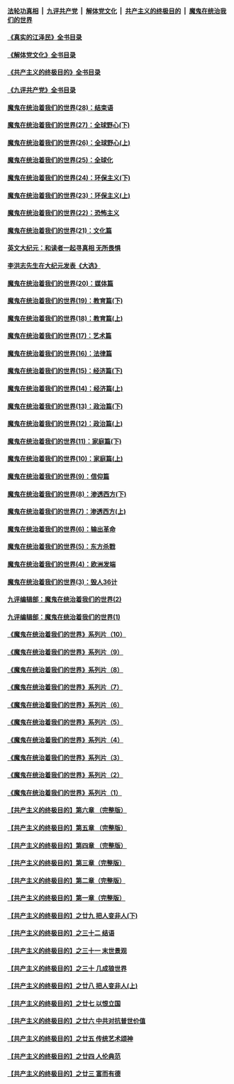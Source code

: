 ####  [法轮功真相](../../../../basic/blob/master/README.md?t=08311601) &nbsp;|&nbsp; [九评共产党](../../../../9ping.md/blob/master/README.md?t=08311601) &nbsp;|&nbsp; [解体党文化](../../../../jtdwh.md/blob/master/README.md?t=08311601)  &nbsp;|&nbsp; [共产主义的终极目的](../../../../gczydzjmd.md/blob/master/README.md?t=08311601) &nbsp;|&nbsp; [魔鬼在统治我们的世界](../../../../mgztzwmdsj.md/blob/master/README.md?t=08311601) 

#### [《真实的江泽民》全书目录](../pages/nsc422/n13721399.md?t=08311601) 

#### [《解体党文化》全书目录](../pages/nsc422/n13721157.md?t=08311601) 

#### [《共产主义的终极目的》全书目录](../pages/nsc422/n13721048.md?t=08311601) 

#### [《九评共产党》全书目录](../pages/nsc422/n13708085.md?t=08311601) 

#### [魔鬼在统治着我们的世界(28)：结束语](../pages/nsc422/n10936246.md?t=08311601) 

#### [魔鬼在统治着我们的世界(27)：全球野心(下)](../pages/nsc422/n10928319.md?t=08311601) 

#### [魔鬼在统治着我们的世界(26)：全球野心(上)](../pages/nsc422/n10900318.md?t=08311601) 

#### [魔鬼在统治着我们的世界(25)：全球化](../pages/nsc422/n10788205.md?t=08311601) 

#### [魔鬼在统治着我们的世界(24)：环保主义(下)](../pages/nsc422/n10695307.md?t=08311601) 

#### [魔鬼在统治着我们的世界(23)：环保主义(上)](../pages/nsc422/n10688613.md?t=08311601) 

#### [魔鬼在统治着我们的世界(22)：恐怖主义](../pages/nsc422/n10614727.md?t=08311601) 

#### [魔鬼在统治着我们的世界(21)：文化篇](../pages/nsc422/n10597706.md?t=08311601) 

#### [英文大纪元：和读者一起寻真相 无所畏惧](../pages/nsc422/n12542027.md?t=08311601) 

#### [李洪志先生在大纪元发表《大选》](../pages/nsc422/n12534746.md?t=08311601) 

#### [魔鬼在统治着我们的世界(20)：媒体篇](../pages/nsc422/n10586579.md?t=08311601) 

#### [魔鬼在统治着我们的世界(19)：教育篇(下)](../pages/nsc422/n10564808.md?t=08311601) 

#### [魔鬼在统治着我们的世界(18)：教育篇(上)](../pages/nsc422/n10526970.md?t=08311601) 

#### [魔鬼在统治着我们的世界(17)：艺术篇](../pages/nsc422/n10499093.md?t=08311601) 

#### [魔鬼在统治着我们的世界(16)：法律篇](../pages/nsc422/n10485969.md?t=08311601) 

#### [魔鬼在统治着我们的世界(15)：经济篇(下)](../pages/nsc422/n10469975.md?t=08311601) 

#### [魔鬼在统治着我们的世界(14)：经济篇(上)](../pages/nsc422/n10457370.md?t=08311601) 

#### [魔鬼在统治着我们的世界(13)：政治篇(下)](../pages/nsc422/n10448270.md?t=08311601) 

#### [魔鬼在统治着我们的世界(12)：政治篇(上)](../pages/nsc422/n10444576.md?t=08311601) 

#### [魔鬼在统治着我们的世界(11)：家庭篇(下)](../pages/nsc422/n10440961.md?t=08311601) 

#### [魔鬼在统治着我们的世界(10)：家庭篇(上)](../pages/nsc422/n10435448.md?t=08311601) 

#### [魔鬼在统治着我们的世界(9)：信仰篇](../pages/nsc422/n10432159.md?t=08311601) 

#### [魔鬼在统治着我们的世界(8)：渗透西方(下)](../pages/nsc422/n10429603.md?t=08311601) 

#### [魔鬼在统治着我们的世界(7)：渗透西方(上)](../pages/nsc422/n10426013.md?t=08311601) 

#### [魔鬼在统治着我们的世界(6)：输出革命](../pages/nsc422/n10421536.md?t=08311601) 

#### [魔鬼在统治着我们的世界(5)：东方杀戮](../pages/nsc422/n10417707.md?t=08311601) 

#### [魔鬼在统治着我们的世界(4)：欧洲发端](../pages/nsc422/n10414890.md?t=08311601) 

#### [魔鬼在统治着我们的世界(3)：毁人36计](../pages/nsc422/n10411583.md?t=08311601) 

#### [九评编辑部：魔鬼在统治着我们的世界(2)](../pages/nsc422/n10410036.md?t=08311601) 

#### [九评编辑部：魔鬼在统治着我们的世界(1)](../pages/nsc422/n10406825.md?t=08311601) 

#### [《魔鬼在统治着我们的世界》系列片（10）](../pages/nsc422/n12292670.md?t=08311601) 

#### [《魔鬼在统治着我们的世界》系列片（9）](../pages/nsc422/n12290859.md?t=08311601) 

#### [《魔鬼在统治着我们的世界》系列片（8）](../pages/nsc422/n12287445.md?t=08311601) 

#### [《魔鬼在统治着我们的世界》系列片（7）](../pages/nsc422/n12283425.md?t=08311601) 

#### [《魔鬼在统治着我们的世界》系列片（6）](../pages/nsc422/n12282314.md?t=08311601) 

#### [《魔鬼在统治着我们的世界》系列片（5）](../pages/nsc422/n12281419.md?t=08311601) 

#### [《魔鬼在统治着我们的世界》系列片（4）](../pages/nsc422/n12274024.md?t=08311601) 

#### [《魔鬼在统治着我们的世界》系列片（3）](../pages/nsc422/n12271322.md?t=08311601) 

#### [《魔鬼在统治着我们的世界》系列片（2）](../pages/nsc422/n12269049.md?t=08311601) 

#### [《魔鬼在统治着我们的世界》系列片（1）](../pages/nsc422/n12267575.md?t=08311601) 

#### [【共产主义的终极目的】第六章 （完整版）](../pages/nsc422/n11428913.md?t=08311601) 

#### [【共产主义的终极目的】第五章 （完整版）](../pages/nsc422/n11428912.md?t=08311601) 

#### [【共产主义的终极目的】第四章 （完整版）](../pages/nsc422/n11428907.md?t=08311601) 

#### [【共产主义的终极目的】第三章（完整版）](../pages/nsc422/n11428848.md?t=08311601) 

#### [【共产主义的终极目的】第二章（完整版）](../pages/nsc422/n11428831.md?t=08311601) 

#### [【共产主义的终极目的】第一章（完整版）](../pages/nsc422/n11417651.md?t=08311601) 

#### [【共产主义的终极目的】之廿九 把人变非人(下)](../pages/nsc422/n11344140.md?t=08311601) 

#### [【共产主义的终极目的】之三十二 结语](../pages/nsc422/n11360535.md?t=08311601) 

#### [【共产主义的终极目的】之三十一 末世景观](../pages/nsc422/n11351129.md?t=08311601) 

#### [【共产主义的终极目的】之三十 几成狼世界](../pages/nsc422/n11348280.md?t=08311601) 

#### [【共产主义的终极目的】之廿八 把人变非人(上)](../pages/nsc422/n11340492.md?t=08311601) 

#### [【共产主义的终极目的】之廿七 以恨立国](../pages/nsc422/n11336944.md?t=08311601) 

#### [【共产主义的终极目的】之廿六 中共对抗普世价值](../pages/nsc422/n11324785.md?t=08311601) 

#### [【共产主义的终极目的】之廿五 传统艺术颂神](../pages/nsc422/n11296396.md?t=08311601) 

#### [【共产主义的终极目的】之廿四 人伦典范](../pages/nsc422/n11296397.md?t=08311601) 

#### [【共产主义的终极目的】之廿三 富而有德](../pages/nsc422/n11283598.md?t=08311601) 

